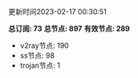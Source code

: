 更新时间2023-02-17 00:30:51

**总订阅: 73**
**总节点: 897**
**有效节点: 289**
- v2ray节点: 190
- ss节点: 98
- trojan节点: 1
